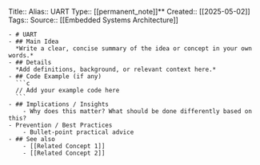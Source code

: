 Title:: 
  Alias:: UART
  Type:: [[permanent_note]]**
  Created:: [[2025-05-02]]
  Tags:: 
  Source:: [[Embedded Systems Architecture]]

	- # UART
	- ## Main Idea  
	  *Write a clear, concise summary of the idea or concept in your own words.*
	- ## Details  
	  *Add definitions, background, or relevant context here.*
	- ## Code Example (if any)  
	  ```c
	  // Add your example code here
	  ```
	- ## Implications / Insights
		- Why does this matter? What should be done differently based on this?
	- Prevention / Best Practices
		- Bullet-point practical advice
	- ## See also
		- [[Related Concept 1]]
		- [[Related Concept 2]]